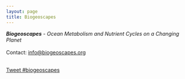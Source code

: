```yaml
---
layout: page
title: Biogeoscapes
---
```

<i><b> Biogeoscapes</b> - Ocean Metabolism and Nutrient Cycles on a Changing Planet</i><br>
<br>
Contact: <a href="mailto:info@biogeoscapes.org">info@biogeoscapes.org</a><br>
<br>

<a href="https://twitter.com/intent/tweet?button_hashtag=biogeoscapes&ref_src=twsrc%5Etfw" class="twitter-hashtag-button" data-show-count="false">Tweet #biogeoscapes</a><script async src="https://platform.twitter.com/widgets.js" charset="utf-8"></script>
